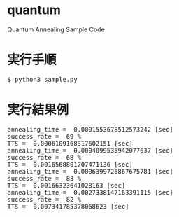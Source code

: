 # quantum
Quantum Annealing Sample Code

# 実行手順
<pre>
$ python3 sample.py
</pre>

# 実行結果例
<pre>
annealing_time =  0.0001553678512573242 [sec]
success_rate =  69 %
TTS =  0.0006109168317602151 [sec]
annealing_time =  0.0004099535942077637 [sec]
success_rate =  68 %
TTS =  0.0016568801707471136 [sec]
annealing_time =  0.0006399726867675781 [sec]
success_rate =  83 %
TTS =  0.00166323641028163 [sec]
annealing_time =  0.0027338147163391115 [sec]
success_rate =  82 %
TTS =  0.007341785378068623 [sec]
</pre>
